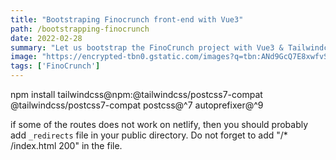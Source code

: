```yaml
---
title: "Bootstraping Finocrunch front-end with Vue3"
path: /bootstrapping-finocrunch
date: 2022-02-28
summary: "Let us bootstrap the FinoCrunch project with Vue3 & Tailwindcss. Backend support with Supabase. "
image: "https://encrypted-tbn0.gstatic.com/images?q=tbn:ANd9GcQ7E8xwfvS-kwa9KlXSx0F-4LdDfSFIw0REh_qDMLmmhIQEZ0boum9--v8HyEtS1s9Kj1g&usqp=CAU"
tags: ['FinoCrunch']
---
```



npm install tailwindcss@npm:@tailwindcss/postcss7-compat @tailwindcss/postcss7-compat postcss@^7 autoprefixer@^9


if some of the routes does not work on netlify, then you should probably add <code>_redirects</code> file in your public directory. Do not forget to add "/* /index.html 200" in the file. 